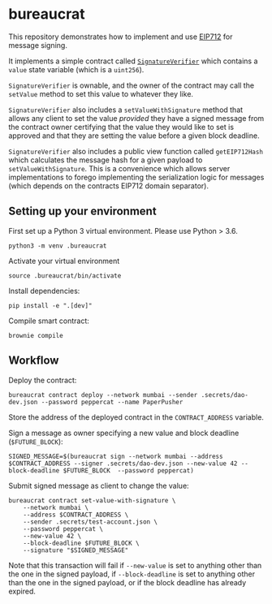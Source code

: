 # bureaucrat

This repository demonstrates how to implement and use [EIP712](https://eips.ethereum.org/EIPS/eip-712) for
message signing.

It implements a simple contract called [`SignatureVerifier`](./contracts/SignatureVerifier.sol) which
contains a `value` state variable (which is a `uint256`).

`SignatureVerifier` is ownable, and the owner of the contract may call the `setValue` method to set this
value to whatever they like.

`SignatureVerifier` also includes a `setValueWithSignature` method that allows any client to set the
value *provided* they have a signed message from the contract owner certifying that the value they would
like to set is approved and that they are setting the value before a given block deadline.

`SignatureVerifier` also includes a public view function called `getEIP712Hash` which calculates the message hash
for a given payload to `setValueWithSignature`. This is a convenience which allows server implementations to
forego implementing the serialization logic for messages (which depends on the contracts EIP712 domain separator).

## Setting up your environment

First set up a Python 3 virtual environment. Please use Python > 3.6.

```
python3 -m venv .bureaucrat
```

Activate your virtual environment

```
source .bureaucrat/bin/activate
```

Install dependencies:

```
pip install -e ".[dev]"
```

Compile smart contract:

```
brownie compile
```

## Workflow

Deploy the contract:

```
bureaucrat contract deploy --network mumbai --sender .secrets/dao-dev.json --password peppercat --name PaperPusher
```

Store the address of the deployed contract in the `CONTRACT_ADDRESS` variable.

Sign a message as owner specifying a new value and block deadline (`$FUTURE_BLOCK`):

```
SIGNED_MESSAGE=$(bureaucrat sign --network mumbai --address $CONTRACT_ADDRESS --signer .secrets/dao-dev.json --new-value 42 --block-deadline $FUTURE_BLOCK  --password peppercat)
```

Submit signed message as client to change the value:

```
bureaucrat contract set-value-with-signature \
    --network mumbai \
    --address $CONTRACT_ADDRESS \
    --sender .secrets/test-account.json \
    --password peppercat \
    --new-value 42 \
    --block-deadline $FUTURE_BLOCK \
    --signature "$SIGNED_MESSAGE"
```

Note that this transaction will fail if `--new-value` is set to anything other than the one in the signed
payload, if `--block-deadline` is set to anything other than the one in the signed payload, or if the
block deadline has already expired.
